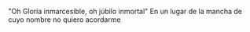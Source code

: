 "Oh Gloria inmarcesible, oh júbilo inmortal"
En un lugar de la mancha de cuyo nombre no quiero acordarme